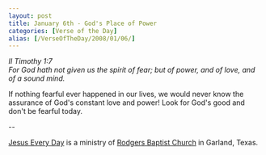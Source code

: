 ```yaml
---
layout: post
title: January 6th - God's Place of Power
categories: [Verse of the Day]
alias: [/VerseOfTheDay/2008/01/06/]
---
```


_II Timothy 1:7  
For God hath not given us the spirit of fear; but of power, and of
love, and of a sound mind._

If nothing fearful ever happened in our lives, we would never know
the assurance of God's constant love and power! Look for God's good
and don't be fearful today.

 --

<a href=http://jesuseveryday.net>Jesus Every Day</a> is a ministry of <a href=http://rodgersbaptist.net>Rodgers Baptist Church</a> in Garland, Texas.
